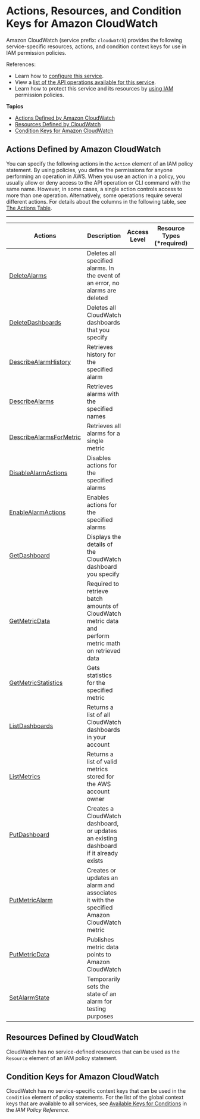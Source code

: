 # Actions, Resources, and Condition Keys for Amazon CloudWatch<a name="list_amazoncloudwatch"></a>

Amazon CloudWatch \(service prefix: `cloudwatch`\) provides the following service\-specific resources, actions, and condition context keys for use in IAM permission policies\.

References:
+ Learn how to [configure this service](http://docs.aws.amazon.com/AmazonCloudWatch/latest/monitoring/)\.
+ View a [list of the API operations available for this service](http://docs.aws.amazon.com/AmazonCloudWatch/latest/APIReference/)\.
+ Learn how to protect this service and its resources by [using IAM](http://docs.aws.amazon.com/AmazonCloudWatch/latest/monitoring/auth-and-access-control-cw.html) permission policies\.

**Topics**
+ [Actions Defined by Amazon CloudWatch](#amazoncloudwatch-actions-as-permissions)
+ [Resources Defined by CloudWatch](#amazoncloudwatch-resources-for-iam-policies)
+ [Condition Keys for Amazon CloudWatch](#amazoncloudwatch-policy-keys)

## Actions Defined by Amazon CloudWatch<a name="amazoncloudwatch-actions-as-permissions"></a>

You can specify the following actions in the `Action` element of an IAM policy statement\. By using policies, you define the permissions for anyone performing an operation in AWS\. When you use an action in a policy, you usually allow or deny access to the API operation or CLI command with the same name\. However, in some cases, a single action controls access to more than one operation\. Alternatively, some operations require several different actions\. For details about the columns in the following table, see [The Actions Table](reference_policies_actions-resources-contextkeys.md#actions_table)\.


****  

| Actions | Description | Access Level | Resource Types \(\*required\) | Condition Keys | Dependent Actions | 
| --- | --- | --- | --- | --- | --- | 
| [DeleteAlarms](http://docs.aws.amazon.com/AmazonCloudWatch/latest/APIReference/API_DeleteAlarms.html) | Deletes all specified alarms\. In the event of an error, no alarms are deleted |   |  |  |  | 
| [DeleteDashboards](http://docs.aws.amazon.com/AmazonCloudWatch/latest/APIReference/API_DeleteDashboards.html) | Deletes all CloudWatch dashboards that you specify |   |  |  |  | 
| [DescribeAlarmHistory](http://docs.aws.amazon.com/AmazonCloudWatch/latest/APIReference/API_DescribeAlarmHistory.html) | Retrieves history for the specified alarm |   |  |  |  | 
| [DescribeAlarms](http://docs.aws.amazon.com/AmazonCloudWatch/latest/APIReference/API_DescribeAlarms.html) | Retrieves alarms with the specified names |   |  |  |  | 
| [DescribeAlarmsForMetric](http://docs.aws.amazon.com/AmazonCloudWatch/latest/APIReference/API_DescribeAlarmsForMetric.html) | Retrieves all alarms for a single metric |   |  |  |  | 
| [DisableAlarmActions](http://docs.aws.amazon.com/AmazonCloudWatch/latest/APIReference/API_DisableAlarmActions.html) | Disables actions for the specified alarms |   |  |  |  | 
| [EnableAlarmActions](http://docs.aws.amazon.com/AmazonCloudWatch/latest/APIReference/API_EnableAlarmActions.html) | Enables actions for the specified alarms |   |  |  |  | 
| [GetDashboard](http://docs.aws.amazon.com/AmazonCloudWatch/latest/APIReference/API_GetDashboard.html) | Displays the details of the CloudWatch dashboard you specify |   |  |  |  | 
| [GetMetricData](http://docs.aws.amazon.com/AmazonCloudWatch/latest/APIReference/API_GetMetricData.html) | Required to retrieve batch amounts of CloudWatch metric data and perform metric math on retrieved data |   |  |  |  | 
| [GetMetricStatistics](http://docs.aws.amazon.com/AmazonCloudWatch/latest/APIReference/API_GetMetricStatistics.html) | Gets statistics for the specified metric |   |  |  |  | 
| [ListDashboards](http://docs.aws.amazon.com/AmazonCloudWatch/latest/APIReference/API_ListDashboards.html) | Returns a list of all CloudWatch dashboards in your account |   |  |  |  | 
| [ListMetrics](http://docs.aws.amazon.com/AmazonCloudWatch/latest/APIReference/API_ListMetrics.html) | Returns a list of valid metrics stored for the AWS account owner |   |  |  |  | 
| [PutDashboard](http://docs.aws.amazon.com/AmazonCloudWatch/latest/APIReference/API_PutDashboard.html) | Creates a CloudWatch dashboard, or updates an existing dashboard if it already exists |   |  |  |  | 
| [PutMetricAlarm](http://docs.aws.amazon.com/AmazonCloudWatch/latest/APIReference/API_PutMetricAlarm.html) | Creates or updates an alarm and associates it with the specified Amazon CloudWatch metric |   |  |  |  | 
| [PutMetricData](http://docs.aws.amazon.com/AmazonCloudWatch/latest/APIReference/API_PutMetricData.html) | Publishes metric data points to Amazon CloudWatch |   |  |  |  | 
| [SetAlarmState](http://docs.aws.amazon.com/AmazonCloudWatch/latest/APIReference/API_SetAlarmState.html) | Temporarily sets the state of an alarm for testing purposes |   |  |  |  | 

## Resources Defined by CloudWatch<a name="amazoncloudwatch-resources-for-iam-policies"></a>

CloudWatch has no service\-defined resources that can be used as the `Resource` element of an IAM policy statement\.

## Condition Keys for Amazon CloudWatch<a name="amazoncloudwatch-policy-keys"></a>

CloudWatch has no service\-specific context keys that can be used in the `Condition` element of policy statements\. For the list of the global context keys that are available to all services, see [Available Keys for Conditions](http://docs.aws.amazon.com/IAM/latest/UserGuide/reference_policies_condition-keys.html#AvailableKeys) in the *IAM Policy Reference*\.